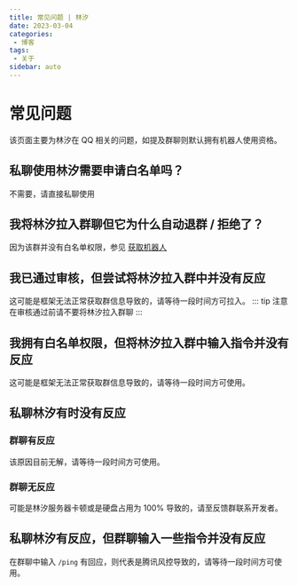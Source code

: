 ```yaml
---
title: 常见问题 | 林汐
date: 2023-03-04
categories:
 - 博客
tags:
 - 关于
sidebar: auto
---
```


# 常见问题
该页面主要为林汐在 QQ 相关的问题，如提及群聊则默认拥有机器人使用资格。

## 私聊使用林汐需要申请白名单吗？

不需要，请直接私聊使用

## 我将林汐拉入群聊但它为什么自动退群 / 拒绝了？

因为该群并没有白名单权限，参见 [获取机器人](./index.html#获取机器人)


## 我已通过审核，但尝试将林汐拉入群中并没有反应

这可能是框架无法正常获取群信息导致的，请等待一段时间方可拉入。
::: tip 注意
在审核通过前请不要将林汐拉入群聊
:::

## 我拥有白名单权限，但将林汐拉入群中输入指令并没有反应

这可能是框架无法正常获取群信息导致的，请等待一段时间方可使用。

## 私聊林汐有时没有反应


### 群聊有反应
该原因目前无解，请等待一段时间方可使用。

### 群聊无反应
可能是林汐服务器卡顿或是硬盘占用为 100% 导致的，请至反馈群联系开发者。

## 私聊林汐有反应，但群聊输入一些指令并没有反应

在群聊中输入 `/ping` 有回应，则代表是腾讯风控导致的，请等待一段时间方可使用。
